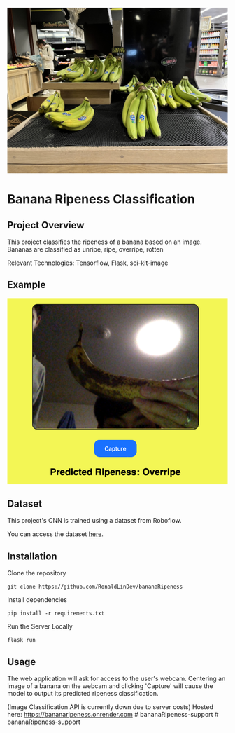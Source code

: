 ![unripe bananas at school grocery store](static/IMG_7632.jpeg)

# Banana Ripeness Classification

## Project Overview

This project classifies the ripeness of a banana based on an image. Bananas are classified as unripe, ripe, overripe, rotten

Relevant Technologies: Tensorflow, Flask, sci-kit-image

## Example
![usage](static/image.png)
## Dataset

This project's CNN is trained using a dataset from Roboflow.

You can access the dataset [here](https://universe.roboflow.com/roboflow-universe-projects/banana-ripeness-classification).

## Installation 

Clone the repository
``` 
git clone https://github.com/RonaldLinDev/bananaRipeness
```
Install dependencies 
```
pip install -r requirements.txt
```
Run the Server Locally
```
flask run
```

## Usage 

The web application will ask for access to the user's webcam. Centering an image of a banana on the webcam and clicking 'Capture' will cause the model to output its predicted ripeness classification.

(Image Classification API is currently down due to server costs)
Hosted here: https://bananaripeness.onrender.com 
#   b a n a n a R i p e n e s s - s u p p o r t 
 
 #   b a n a n a R i p e n e s s - s u p p o r t 
 
 